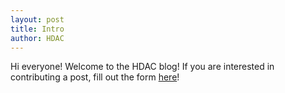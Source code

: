 ```yaml
---
layout: post
title: Intro
author: HDAC
---
```


Hi everyone! Welcome to the HDAC blog! If you are interested in contributing a post, fill out the form [here](https://forms.gle/2hSiRbveAVj6s7rj9)!

